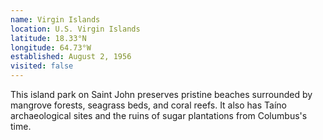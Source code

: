 ```yaml
---
name: Virgin Islands
location: U.S. Virgin Islands
latitude: 18.33°N
longitude: 64.73°W
established: August 2, 1956
visited: false
---
```


This island park on Saint John preserves pristine beaches surrounded by mangrove forests, seagrass beds, and coral reefs. It also has Taíno archaeological sites and the ruins of sugar plantations from Columbus's time.
